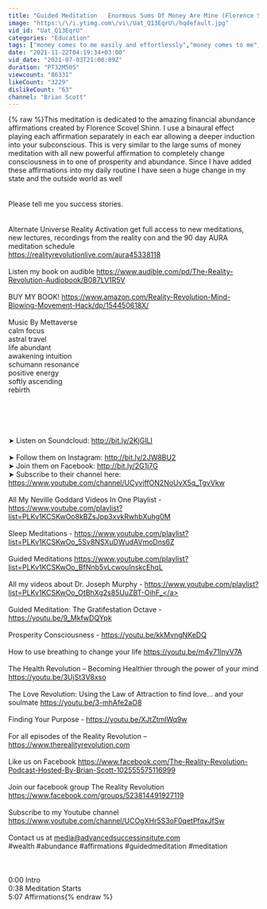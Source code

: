 ```yaml
---
title: "Guided Meditation   Enormous Sums Of Money Are Mine (Florence Scovel Shinn Affirmations)"
image: "https:\/\/i.ytimg.com\/vi\/Uat_Q13EqrU\/hqdefault.jpg"
vid_id: "Uat_Q13EqrU"
categories: "Education"
tags: ["money comes to me easily and effortlessly","money comes to me","money comes to me quickly and easily"]
date: "2021-11-22T04:19:34+03:00"
vid_date: "2021-07-03T21:00:09Z"
duration: "PT32M50S"
viewcount: "86331"
likeCount: "3229"
dislikeCount: "63"
channel: "Brian Scott"
---
```

{% raw %}This meditation is dedicated to the amazing financial abundance affirmations created by Florence Scovel Shinn.  I use a binaural effect playing each affirmation separately in each ear allowing a deeper induction into your subconscious.  This is very similar to the large sums of money meditation with all new powerful affirmation to completely change consciousness in to one of prosperity and abundance.  Since I have added these affirmations into my daily routine I have seen a huge change in my state and the outside world as well<br /><br /><br />Please tell me you success stories.<br /><br /><br />Alternate Universe Reality Activation  get full access to new meditations, new lectures, recordings from the reality con and the 90 day AURA meditation schedule<br /><a rel="nofollow" target="blank" href="https://realityrevolutionlive.com/aura45338118">https://realityrevolutionlive.com/aura45338118</a><br /><br />Listen my book on audible <a rel="nofollow" target="blank" href="https://www.audible.com/pd/The-Reality-Revolution-Audiobook/B087LV1R5V">https://www.audible.com/pd/The-Reality-Revolution-Audiobook/B087LV1R5V</a><br /><br />BUY MY BOOK! <a rel="nofollow" target="blank" href="https://www.amazon.com/Reality-Revolution-Mind-Blowing-Movement-Hack/dp/154450618X/">https://www.amazon.com/Reality-Revolution-Mind-Blowing-Movement-Hack/dp/154450618X/</a><br /><br />Music By Mettaverse<br />calm focus<br />astral travel<br />life abundant<br />awakening intuition<br />schumann resonance<br />positive energy<br />softly ascending<br />rebirth<br /><br /><br /><br /><br /><br />➤ Listen on Soundcloud: <a rel="nofollow" target="blank" href="http://bit.ly/2KjGlLI">http://bit.ly/2KjGlLI</a><br /><br />➤ Follow them on Instagram: <a rel="nofollow" target="blank" href="http://bit.ly/2JW8BU2">http://bit.ly/2JW8BU2</a><br />➤ Join them on Facebook: <a rel="nofollow" target="blank" href="http://bit.ly/2G1j7G">http://bit.ly/2G1j7G</a><br />➤ Subscribe to their channel here: <a rel="nofollow" target="blank" href="https://www.youtube.com/channel/UCyvjffON2NoUvX5q_TgvVkw">https://www.youtube.com/channel/UCyvjffON2NoUvX5q_TgvVkw</a><br /><br />All My Neville Goddard Videos In One Playlist - <a rel="nofollow" target="blank" href="https://www.youtube.com/playlist?list=PLKv1KCSKwOo8kBZsJpp3xvkRwhbXuhg0M">https://www.youtube.com/playlist?list=PLKv1KCSKwOo8kBZsJpp3xvkRwhbXuhg0M</a><br /><br />Sleep Meditations - <a rel="nofollow" target="blank" href="https://www.youtube.com/playlist?list=PLKv1KCSKwOo_5Sv8NSXuDWudAVmoDns6Z">https://www.youtube.com/playlist?list=PLKv1KCSKwOo_5Sv8NSXuDWudAVmoDns6Z</a><br /><br />Guided Meditations <a rel="nofollow" target="blank" href="https://www.youtube.com/playlist?list=PLKv1KCSKwOo_BfNnb5vLcwouInskcEhqL">https://www.youtube.com/playlist?list=PLKv1KCSKwOo_BfNnb5vLcwouInskcEhqL</a><br /><br />All my videos about Dr. Joseph Murphy - <a rel="nofollow" target="blank" href="https://www.youtube.com/playlist?list=PLKv1KCSKwOo_OtBhXg2s85UuZBT-OihF_">https://www.youtube.com/playlist?list=PLKv1KCSKwOo_OtBhXg2s85UuZBT-OihF_</a><br /><br />Guided Meditation: The Gratifestation Octave - <a rel="nofollow" target="blank" href="https://youtu.be/9_MkfwDQYpk">https://youtu.be/9_MkfwDQYpk</a><br /><br />Prosperity Consciousness - <a rel="nofollow" target="blank" href="https://youtu.be/kkMvngNKeDQ">https://youtu.be/kkMvngNKeDQ</a> <br /><br />How to use breathing to change your life <a rel="nofollow" target="blank" href="https://youtu.be/m4y71lnyV7A">https://youtu.be/m4y71lnyV7A</a> <br /><br />The Health Revolution – Becoming  Healthier through the power of your mind <a rel="nofollow" target="blank" href="https://youtu.be/3UjSt3V8xso">https://youtu.be/3UjSt3V8xso</a> <br /><br />The Love Revolution: Using the Law of Attraction to find love… and your soulmate <a rel="nofollow" target="blank" href="https://youtu.be/3-mhAfe2aO8">https://youtu.be/3-mhAfe2aO8</a><br /><br />Finding Your Purpose - <a rel="nofollow" target="blank" href="https://youtu.be/XJtZtmlWq9w">https://youtu.be/XJtZtmlWq9w</a> <br /><br />For all episodes of the Reality Revolution – <a rel="nofollow" target="blank" href="https://www.therealityrevolution.com">https://www.therealityrevolution.com</a><br /><br />Like us on Facebook <a rel="nofollow" target="blank" href="https://www.facebook.com/The-Reality-Revolution-Podcast-Hosted-By-Brian-Scott-102555575116999">https://www.facebook.com/The-Reality-Revolution-Podcast-Hosted-By-Brian-Scott-102555575116999</a><br /><br />Join our facebook group The Reality Revolution <a rel="nofollow" target="blank" href="https://www.facebook.com/groups/523814491927119">https://www.facebook.com/groups/523814491927119</a><br /><br />Subscribe to my Youtube channel <a rel="nofollow" target="blank" href="https://www.youtube.com/channel/UCOgXHr5S3oF0qetPfqxJfSw">https://www.youtube.com/channel/UCOgXHr5S3oF0qetPfqxJfSw</a><br /><br />Contact us at media@advancedsuccessinsitute.com<br />#wealth #abundance #affirmations #guidedmeditation #meditation<br /><br /><br /><br />0:00 Intro<br />0:38 Meditation Starts<br />5:07 Affirmations{% endraw %}
